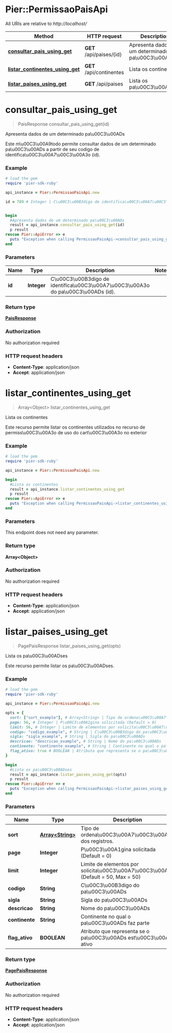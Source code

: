 # Pier::PermissaoPaisApi

All URIs are relative to *http://localhost/*

Method | HTTP request | Description
------------- | ------------- | -------------
[**consultar_pais_using_get**](PermissaoPaisApi.md#consultar_pais_using_get) | **GET** /api/paises/{id} | Apresenta dados de um determinado pa\u00C3\u00ADs
[**listar_continentes_using_get**](PermissaoPaisApi.md#listar_continentes_using_get) | **GET** /api/continentes | Lista os continentes
[**listar_paises_using_get**](PermissaoPaisApi.md#listar_paises_using_get) | **GET** /api/paises | Lista os pa\u00C3\u00ADses


# **consultar_pais_using_get**
> PaisResponse consultar_pais_using_get(id)

Apresenta dados de um determinado pa\u00C3\u00ADs

Este m\u00C3\u00A9todo permite consultar dados de um determinado pa\u00C3\u00ADs a partir de seu codigo de identifica\u00C3\u00A7\u00C3\u00A3o (id).

### Example
```ruby
# load the gem
require 'pier-sdk-ruby'

api_instance = Pier::PermissaoPaisApi.new

id = 789 # Integer | C\u00C3\u00B3digo de identifica\u00C3\u00A7\u00C3\u00A3o do pa\u00C3\u00ADs (id).


begin
  #Apresenta dados de um determinado pa\u00C3\u00ADs
  result = api_instance.consultar_pais_using_get(id)
  p result
rescue Pier::ApiError => e
  puts "Exception when calling PermissaoPaisApi->consultar_pais_using_get: #{e}"
end
```

### Parameters

Name | Type | Description  | Notes
------------- | ------------- | ------------- | -------------
 **id** | **Integer**| C\u00C3\u00B3digo de identifica\u00C3\u00A7\u00C3\u00A3o do pa\u00C3\u00ADs (id). | 

### Return type

[**PaisResponse**](PaisResponse.md)

### Authorization

No authorization required

### HTTP request headers

 - **Content-Type**: application/json
 - **Accept**: application/json



# **listar_continentes_using_get**
> Array&lt;Object&gt; listar_continentes_using_get

Lista os continentes

Este recurso permite listar os continentes utilizados no recurso de permiss\u00C3\u00A3o de uso do cart\u00C3\u00A3o no exterior

### Example
```ruby
# load the gem
require 'pier-sdk-ruby'

api_instance = Pier::PermissaoPaisApi.new

begin
  #Lista os continentes
  result = api_instance.listar_continentes_using_get
  p result
rescue Pier::ApiError => e
  puts "Exception when calling PermissaoPaisApi->listar_continentes_using_get: #{e}"
end
```

### Parameters
This endpoint does not need any parameter.

### Return type

**Array&lt;Object&gt;**

### Authorization

No authorization required

### HTTP request headers

 - **Content-Type**: application/json
 - **Accept**: application/json



# **listar_paises_using_get**
> PagePaisResponse listar_paises_using_get(opts)

Lista os pa\u00C3\u00ADses

Este recurso permite listar os pa\u00C3\u00ADses.

### Example
```ruby
# load the gem
require 'pier-sdk-ruby'

api_instance = Pier::PermissaoPaisApi.new

opts = { 
  sort: ["sort_example"], # Array<String> | Tipo de ordena\u00C3\u00A7\u00C3\u00A3o dos registros.
  page: 56, # Integer | P\u00C3\u00A1gina solicitada (Default = 0)
  limit: 56, # Integer | Limite de elementos por solicita\u00C3\u00A7\u00C3\u00A3o (Default = 50, Max = 50)
  codigo: "codigo_example", # String | C\u00C3\u00B3digo do pa\u00C3\u00ADs
  sigla: "sigla_example", # String | Sigla do pa\u00C3\u00ADs
  descricao: "descricao_example", # String | Nome do pa\u00C3\u00ADs
  continente: "continente_example", # String | Continente no qual o pa\u00C3\u00ADs faz parte
  flag_ativo: true # BOOLEAN | Atributo que representa se o pa\u00C3\u00ADs est\u00C3\u00A1 ativo
}

begin
  #Lista os pa\u00C3\u00ADses
  result = api_instance.listar_paises_using_get(opts)
  p result
rescue Pier::ApiError => e
  puts "Exception when calling PermissaoPaisApi->listar_paises_using_get: #{e}"
end
```

### Parameters

Name | Type | Description  | Notes
------------- | ------------- | ------------- | -------------
 **sort** | [**Array&lt;String&gt;**](String.md)| Tipo de ordena\u00C3\u00A7\u00C3\u00A3o dos registros. | [optional] 
 **page** | **Integer**| P\u00C3\u00A1gina solicitada (Default = 0) | [optional] 
 **limit** | **Integer**| Limite de elementos por solicita\u00C3\u00A7\u00C3\u00A3o (Default = 50, Max = 50) | [optional] 
 **codigo** | **String**| C\u00C3\u00B3digo do pa\u00C3\u00ADs | [optional] 
 **sigla** | **String**| Sigla do pa\u00C3\u00ADs | [optional] 
 **descricao** | **String**| Nome do pa\u00C3\u00ADs | [optional] 
 **continente** | **String**| Continente no qual o pa\u00C3\u00ADs faz parte | [optional] 
 **flag_ativo** | **BOOLEAN**| Atributo que representa se o pa\u00C3\u00ADs est\u00C3\u00A1 ativo | [optional] 

### Return type

[**PagePaisResponse**](PagePaisResponse.md)

### Authorization

No authorization required

### HTTP request headers

 - **Content-Type**: application/json
 - **Accept**: application/json



